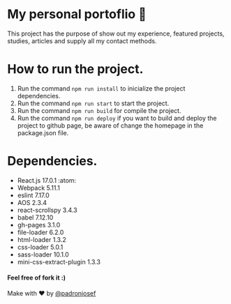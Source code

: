 # My personal portoflio :house_with_garden:

This project has the purpose of show out my experience, featured projects, studies, articles and supply all my contact methods.

# How to run the project.

1. Run the command `npm run install` to inicialize the project dependencies.
2. Run the command `npm run start` to start the project.
3. Run the command `npm run build` for compile the project.
4. Run the command `npm run deploy` if you want to build and deploy the project to github page, be aware of change the homepage in the package.json file.

# Dependencies.

- React.js 17.0.1 :atom:
- Webpack 5.11.1
- eslint 7.17.0
- AOS 2.3.4
- react-scrollspy 3.4.3
- babel 7.12.10
- gh-pages 3.1.0
- file-loader 6.2.0
- html-loader 1.3.2
- css-loader 5.0.1
- sass-loader 10.1.0
- mini-css-extract-plugin 1.3.3

#### Feel free of fork it :)

Make with :heart: by [@padronjosef](https://github.com/padronjosef)
